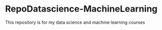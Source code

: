 # RepoDatascience-MachineLearning
This repository is for my data science and machine learning courses
